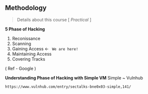 ## Methodology

> Details about this course [ *Practical* ]

**5 Phase of Hacking**

 1. Reconissance
 2. Scanning
 3. Gaining Access <- ` We are here!`
 4. Maintaining Access
 5. Covering Tracks

( Ref - Google )

**Understanding Phase of Hacking with Simple VM**
Simple ~ Vulnhub 
```
https://www.vulnhub.com/entry/sectalks-bne0x03-simple,141/
```

